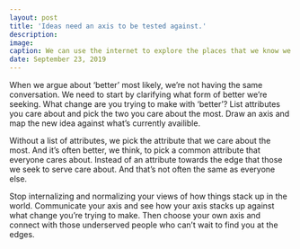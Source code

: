 ```yaml
---
layout: post
title: 'Ideas need an axis to be tested against.'
description: 
image: 
caption: We can use the internet to explore the places that we know we should be exploring.
date: September 23, 2019
---
```


When we argue about ‘better’ most likely, we’re not having the same conversation. We need to start by clarifying what form of better we’re seeking. What change are you trying to make with ‘better’? List attributes you care about and pick the two you care about the most. Draw an axis and map the new idea against what’s currently availible.

Without a list of attributes, we pick the attribute that we care about the most. And it’s often better, we think, to pick a common attribute that everyone cares about. Instead of an attribute towards the edge that those we seek to serve care about. And that’s not often the same as everyone else.

Stop internalizing and normalizing your views of how things stack up in the world. Communicate your axis and see how your axis stacks up against what change you’re trying to make. Then choose your own axis and connect with those underserved people who can’t wait to find you at the edges.